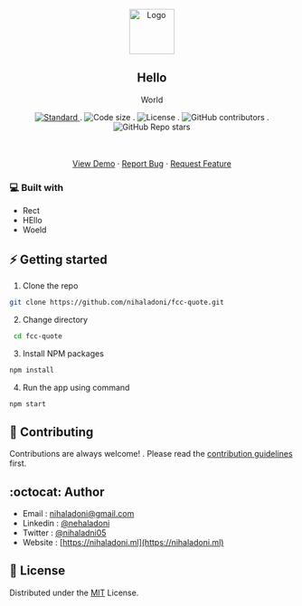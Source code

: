 <!-- PROJECT LOGO -->
<br />
<div align="center">
  <a href="https://github.com/nihaladoni/fcc-quote">
    <img src="images/logo.png" alt="Logo" width="80" height="80" />
  </a>

  <h2 align="center">Hello</h2>

  <p align="center">
    World
  </p>

  <div align="center">
    <a href="https://standardjs.com">
      <img src="https://img.shields.io/badge/code%20style-standard-brightgreen.svg?style=flat"
        alt="Standard" />
    </a>
.
    <img src="https://img.shields.io/github/languages/code-size/nihaladoni/fcc-quote?style=flat-square" alt="Code size" />
.
    <img src="https://img.shields.io/github/license/nihaladoni/fcc-quote?style=flat-square" alt="License" />
.
    <img alt="GitHub contributors" src="https://img.shields.io/github/contributors/nihaladoni/fcc-quote?style=flat-square">
.
    <img alt="GitHub Repo stars" src="https://img.shields.io/github/stars/nihaladoni/fcc-quote?style=social">

  </div>

  <br />
  <br />
  <p>
    <a href="jjjd ">View Demo</a>
    ·
    <a
      href="https://github.com/nihaladoni/fcc-quote/issues"
      >Report Bug</a
    >
    ·
    <a
      href="https://github.com/nihaladoni/fcc-quote/issues"
      >Request Feature</a
    >
  </p>
</div>

<!-- ABOUT THE PROJECT -->

### 💻 Built with

<ul>
  
  <li>Rect</li>
  
  <li>HEllo</li>
  
  <li>Woeld</li>
  
</ul>



<!-- GETTING STARTED -->
## ⚡ Getting started

1. Clone the repo

```sh
git clone https://github.com/nihaladoni/fcc-quote.git
```

2. Change directory

```sh
 cd fcc-quote
```

3. Install NPM packages

```sh
npm install
```

4. Run the app using command

```sh
npm start
```

<!-- CONTRIBUTING -->

## 🌟 Contributing

Contributions are always welcome! . Please read the [contribution guidelines](CONTRIBUTING) first.


<!-- CONTACT -->
## :octocat: Author



- Email : [nihaladoni@gmail.com](mailto:nihaladoni@gmail.com)
- Linkedin : [@nehaladoni](https://linkedin.com/in/nehaladoni)
- Twitter : [@nihaladni05](https://twitter.com/nihaladni05)
- Website : [https://nihaladoni.ml](https://nihaladoni.ml)


<!-- LICENSE -->
## 🔔 License

Distributed under the [MIT](LICENSE) License.